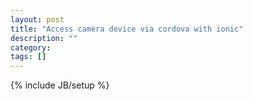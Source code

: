 ```yaml
---
layout: post
title: "Access camera device via cordova with ionic"
description: ""
category: 
tags: []
---
```

{% include JB/setup %}
